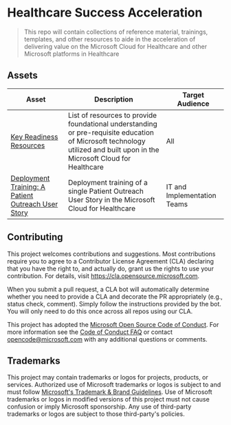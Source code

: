 # Healthcare Success Acceleration

> This repo will contain collections of reference material, trainings, templates, and other resources to aide in the acceleration of delivering value on the Microsoft Cloud for Healthcare and other Microsoft platforms in Healthcare

## Assets

| Asset | Description | Target Audience |
| --- | --- | --- |
| [Key Readiness Resources](./Resources.md) | List of resources to provide foundational understanding or pre-requisite education of Microsoft technology utilized and built upon in the Microsoft Cloud for Healthcare | All
| [Deployment Training: A Patient Outreach User Story](./PatientOutreach_UserStoryTraining) | Deployment training of a single Patient Outreach User Story in the Microsoft Cloud for Healthcare | IT and Implementation Teams


## Contributing

This project welcomes contributions and suggestions.  Most contributions require you to agree to a
Contributor License Agreement (CLA) declaring that you have the right to, and actually do, grant us
the rights to use your contribution. For details, visit https://cla.opensource.microsoft.com.

When you submit a pull request, a CLA bot will automatically determine whether you need to provide
a CLA and decorate the PR appropriately (e.g., status check, comment). Simply follow the instructions
provided by the bot. You will only need to do this once across all repos using our CLA.

This project has adopted the [Microsoft Open Source Code of Conduct](https://opensource.microsoft.com/codeofconduct/).
For more information see the [Code of Conduct FAQ](https://opensource.microsoft.com/codeofconduct/faq/) or
contact [opencode@microsoft.com](mailto:opencode@microsoft.com) with any additional questions or comments.

## Trademarks

This project may contain trademarks or logos for projects, products, or services. Authorized use of Microsoft 
trademarks or logos is subject to and must follow 
[Microsoft's Trademark & Brand Guidelines](https://www.microsoft.com/en-us/legal/intellectualproperty/trademarks/usage/general).
Use of Microsoft trademarks or logos in modified versions of this project must not cause confusion or imply Microsoft sponsorship.
Any use of third-party trademarks or logos are subject to those third-party's policies.
